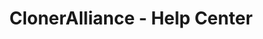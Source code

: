 ---
title: ClonerAlliance - Help Center
name: help
metaItems:
  - name: description
    content: Help Center – You can Get Unboxing FAQ, Search Knowledgebase, Download Software/Documents/Manual and Contact Our Support here.
  - name: keywords
    content: cloneralliance, video, recorder, capture, hdmi, software, 4k, live stream, help center
layout: fluid
jumbotronAreasTop:
  - name: Search
    template: overlay
    imageUrl: help_search_concept.jpg
    title: HOW CAN WE HELP?
    overlayBody: # template 样式为 overlay 时有效 , 设置内容区样式
      template: search
      searchButtonText: Search
      quickSearch:
        - Black screen 
        - Och!Something Wrong 
        - No Sound 
        - Registration Schedule 
        - Recording
    additionClass: text-center text-white
    height: 500
    bgStyle: 
      color: dark
      positionX: 70 #positionX positionY 可以定义两个，背景图片的定位，单位为 %  
unboxing:
  text: Must Read After Unboxing
  iconUrl: help_unboxing.png
  kbUrl: /kb/unboxing/
  articleLists:
    - title: My TV has a black screen or “Och, something wrong!” message when using ClonerAlliance Box Pro.
      kbUrl: black_screen_tips_pro
      variant: warning
    - title: My TV has a black screen or “Och!Something Wrong!” message when using ClonerAlliance Box Evolve.
      kbUrl: black_screen_tips_evolve
      variant: warning
    - title: Why does the "HDMI IN" field of OSD show "Please scan QR" after connecting HDMI cable with ClonerAlliance UHD Lite?
      kbUrl: why-does-the-hdmi-in-field-of-osd-show-please-scan-qr-after-connecting-hdmi-cable-with-cloneralliance-uhd-lite
      variant: warning
    - title: My TV Has A Black Screen When Using ClonerAlliance Box Turbo.
      kbUrl: my-tv-has-a-black-screen-when-using-hdml-cloner-box-turbo
      variant: warning
    - title: My TV has a black screen when using ClonerAlliance Box.
      kbUrl: black_screen_tips
      variant: warning
    - title: How to select a proper USB storage device to work with ClonerAlliance products? 
      kbUrl: before_using_a_usb_flash_drive_mobile_hard_disk
    - title: What kinds of mobile hard disks do ClonerAlliance products support?
      kbUrl: what-kinds-of-mobile-hard-disks-do-cloneralliance-products-support
    - title: How to record YouTube videos to USB storage device with ClonerAlliance products?
      kbUrl: how-to-record-youtube-videos-to-usb-storage-device-cloneralliance-products
    - title: How Can I Get One Large File Instead Of Several 2GB Files?
      kbUrl: how-can-i-get-one-large-file-instead-of-several-2gb-files
    - title: How to Get The Registration Code of HDML-Cloner Pro Helper?
      kbUrl: how-to-register-hardware-products    
     
  
knowledge:
  currentProduct: Current Product
  moreText: Find More
  blocks_1:
    - title: Standalone Recording
      defaultModel: CA-998P
      products:
        - model: CA-998P
          moreButton:
            kbUrl: cat_cloneralliance_box_pro        
          articleLists:
            - title: My TV has a black screen or “Och, something wrong!” message when using ClonerAlliance Box Pro.
              kbUrl: black_screen_tips_pro
            - title: How to record videos to the USB storage device with ClonerAlliance Box Pro?
              kbUrl: how-to-record-videos-to-the-usb-storage-device-with-hdml-cloner-box-pro
            - title: How to record videos to PC with ClonerAlliance Box Pro?
              kbUrl: how-to-record-videos-to-pc-with-hdml-cloner-box-pro
            - title: How to Playback the Recorded files in Fullscreen with ClonerAlliance Box Pro directly?
              kbUrl: How-to-Playback-the-Recorded-files-in-Fullscreen-with-HDML-Cloner-Box-Pro-directly  
            - title: Why is there a prompt “No signal”?
              kbUrl: why-is-there-a-prompt-no-signal
            - title: Why Is There A Prompt “Scanning Storage Device”?
              kbUrl: why-is-there-a-prompt-scanning-storage-device
            - title: Why Is There No Sound When Playing the Videos Recorded by ClonerAlliance Products?
              kbUrl: why-is-there-no-sound-when-playing-the-videos-recorded-by-cloner-alliance-products
            - title: How to connect ClonerAlliance Box Pro to the third-party live streaming software?
              kbUrl: how-to-connect-hdml-cloner-box-pro-to-the-third-party-live-streaming-software          
            - title: What is the best method to get help from ClonerAlliance?
              kbUrl: what-is-the-best-method-to-get-help-from-cloneralliance
            
        - model: CA-1180E
          moreButton:
            kbUrl: cat_cloneralliance_box_evolve      
          articleLists:
            - title: My TV has a black screen or “Och!Something Wrong!” message when using ClonerAlliance Box Evolve.
              kbUrl: black_screen_tips_evolve
            - title: How to record videos to the USB flash drive or TF card with ClonerAlliance Box Evolve?
              kbUrl: how-to-record-videos-to-the-usb-flash-drive-or-tf-card-with-hdml-cloner-box-evolve  
            - title: How to record videos to PC with ClonerAlliance Box Evolve?
              kbUrl: how-to-record-videos-to-pc-with-hdml-cloner-box-evolve
            - title: Why is there a prompt “No signal” on TV screen after connecting ClonerAlliance Box Evolve?
              kbUrl: why-is-there-a-prompt-no-signal-on-tv-screen-after-connecting-hdml-cloner-box-evolve
            - title: Why Is There A Prompt “Can’t Detect USB Device”?
              kbUrl: why-is-there-a-prompt-cannot-detect-usb-device
            - title: Why Is There No Sound When Playing the Videos Recorded by ClonerAlliance Products?
              kbUrl: why-is-there-no-sound-when-playing-the-videos-recorded-by-cloner-alliance-products
            - title: How to connect ClonerAlliance Box Evolve to the third-party live streaming software?
              kbUrl: how-to-connect-hdml-cloner-box-evolve-to-the-third-party-live-streaming-software 
            - title: What is the best method to get help from ClonerAlliance?
              kbUrl: what-is-the-best-method-to-get-help-from-cloneralliance 
              
              
        - model: CA-989UL
          moreButton:
            kbUrl: cat_cloneralliance_uhd_lite      
          articleLists:
            - title: Why does the "HDMI IN" field of OSD show "Please scan QR" after connecting HDMI cable with ClonerAlliance UHD Lite?
              kbUrl: why-does-the-hdmi-in-field-of-osd-show-please-scan-qr-after-connecting-hdmi-cable-with-cloneralliance-uhd-lite
            - title: USB device is not detected and side indicator isn’t on, what should I do?
              kbUrl: usb-device-is-not-detected-and-side-indicator-isnt-on-what-should-i-do 
            - title: Why can’t I switch H.264 to H.265?
              kbUrl: why-cant-i-switch-h264-to-h265
            - title: How to playback the recorded video files on the USB storage device?
              kbUrl: how-to-playback-the-recorded-video-files-on-the-usb-storage-device
            - title: How to record Apple TV 4K video with ClonerAlliance UHD Lite?
              kbUrl: how-to-record-apple-tv-4k-video-with-cloneralliance-uhd-lite


        - model: HCB-988BT
          moreButton:
            kbUrl: cat_cloneralliance_box_turbo    
          articleLists:
            - title: My TV Has A Black Screen When Using ClonerAlliance Box Turbo.
              kbUrl: my-tv-has-a-black-screen-when-using-hdml-cloner-box-turbo
            - title: How To Record Videos To The USB Storage Device With ClonerAlliance Box Turbo?
              kbUrl: how-to-record-videos-to-the-usb-storage-device-with-hdml-cloner-box-turbo  
            - title: How To Record Videos To PC With ClonerAlliance Box Turbo?
              kbUrl: how-to-record-videos-to-pc-with-hdml-cloner-box-turbo
            - title: Why Is There A Prompt “Can’t Detect USB Device”?
              kbUrl: why-is-there-a-prompt-cannot-detect-usb-device
            - title: Why Is There No Sound When Playing the Videos Recorded by ClonerAlliance Products?
              kbUrl: why-is-there-no-sound-when-playing-the-videos-recorded-by-cloner-alliance-products
            - title: How To Connect ClonerAlliance Box Turbo To The Third-Party Live Streaming Software?
              kbUrl: how-to-connect-hdml-cloner-box-turbo-to-the-third-party-live-streaming-software
            - title: What is the best method to get help from ClonerAlliance?
              kbUrl: what-is-the-best-method-to-get-help-from-cloneralliance
            

        - model: CA-988B
          moreButton:
            kbUrl: cat_cloneralliance_box_turbo   
          articleLists:
            - title: My TV has a black screen when using ClonerAlliance Box.
              kbUrl: black_screen_tips
            - title: How to use ClonerAlliance Box?
              kbUrl: how-to-use-hdmi-cloner-box 
            - title: How To Switch Resolution Between 1080p And 720p?
              kbUrl: how-to-switch-resolution-between-1080p-and-720p
            - title: Why Is There A Prompt “Can’t Detect USB Device”?
              kbUrl: why-is-there-a-prompt-cannot-detect-usb-device
            - title: Why Is There No Sound When Playing the Videos Recorded by ClonerAlliance Products?
              kbUrl: why-is-there-no-sound-when-playing-the-videos-recorded-by-cloner-alliance-products
            - title: What is the best method to get help from ClonerAlliance?
              kbUrl: what-is-the-best-method-to-get-help-from-cloneralliance
                                  
    - title: Capture and Streaming
      defaultModel: CA-1090F4P
      products:
        - model: CA-1090F4P
          moreButton:
            kbUrl: cat_cloneralliance_flint_4kp_plus
          articleLists:
            - title: What Are The Main Features Of ClonerAlliance Flint 4KP Plus?
              kbUrl: what-are-main-features-cloneralliance-flint-4kp-plus
            - title: How to use ClonerAlliance Flint 4KP Plus to record or livestream videos on Windows?
              kbUrl: how-to-use-cloneralliance-flint-4kp-plus-to-record-or-livestream-videos-on-windows
            - title: How to use ClonerAlliance Flint 4KP Plus to record or livestream videos on mac?
              kbUrl: how-to-use-cloneralliance-flint-4kp-plus-to-record-or-livestream-videos-on-mac  
            - title: How to use ClonerAlliance Flint 4KP Plus to record or livestream videos on linux?
              kbUrl: how-to-use-cloneralliance-flint-4kp-plus-to-record-or-livestream-videos-on-linux
            - title: How to use ClonerAlliance Flint 4KP Plus to record or livestream videos on Android?
              kbUrl: how-to-use-cloneralliance-flint-4kp-plus-to-record-or-livestream-videos-on-android                
            - title: Why are the video and audio out of sync while ClonerAlliance Flint series products working with OBS?
              kbUrl: why-are-the-video-and-audio-out-sync-while-cloneralliance-flint-lxt-working-with-obs
            - title: What is the best method to get help from ClonerAlliance?
              kbUrl: what-is-the-best-method-to-get-help-from-cloneralliance

        - model: CA-1080F4P
          moreButton:
            kbUrl: cat_cloneralliance_flint_4kp
          articleLists:
            - title: How to use ClonerAlliance Flint 4KP to record or livestream videos on Windows?
              kbUrl: how-to-use-cloneralliance-flint-4kp-to-record-or-livestream-videos-on-Windows
            - title: How to use ClonerAlliance Flint 4KP to record or livestream videos on mac?
              kbUrl: how-to-use-cloneralliance-flint-4kp-to-record-or-livestream-videos-on-mac   
            - title: How to use ClonerAlliance Flint 4KP to record or livestream videos on linux?
              kbUrl: how-to-use-cloneralliance-flint-4kp-to-record-or-livestream-videos-on-Linux
            - title: How to use ClonerAlliance Flint 4KP to record or livestream videos on Android?
              kbUrl: how-to-use-cloneralliance-flint-4kp-to-record-or-livestream-videos-on-Android  
            - title: How to improve the video quality when using ClonerAlliance Flint 4KP?
              kbUrl: How-to-improve-the-video-quality-when-using-ClonerAlliance-Flint-4KP
            - title: Why are the video and audio out of sync while ClonerAlliance Flint series products working with OBS?
              kbUrl: why-are-the-video-and-audio-out-sync-while-cloneralliance-flint-lxt-working-with-obs
            - title: What is the best method to get help from ClonerAlliance?
              kbUrl: what-is-the-best-method-to-get-help-from-cloneralliance

        - model: CA-10804KC
          moreButton:
            kbUrl: cat_cloneralliance_chert_4kc      
          articleLists:
            - title: How to setup in OBS with ClonerAlliance Chert 4KC device?
              kbUrl: how-to-setup-in-obs-cloneralliance-chert-4kc-device
            - title: Why are audio and video out of sync when I use OBS studio with ClonerAlliance Chert 4KC?
              kbUrl: why-are-audio-and-video-out-of-sync-when-i-use-obs-studio-cloneralliance-chert
            - title: Why Is There No Audio When Running Open Broadcaster Software(OBS) With ClonerAlliance Chert 4KC?
              kbUrl: why-is-there-no-audio-when-running-open-broadcaster-softwareobs-cloneralliance-chert-4kc 
            - title: What is the best method to get help from ClonerAlliance?
              kbUrl: what-is-the-best-method-to-get-help-from-cloneralliance   
              
        - model: CA-1480FPP
          moreButton:
            kbUrl: cat_cloneralliance_flint_d4p
          articleLists:
            - title: How to use ClonerAlliance Flint D4P to record or livestream videos on mac?
              kbUrl: how-to-use-cloneralliance-flint-d4p-to-record-or-livestream-videos-on-mac
            - title: How to use ClonerAlliance Flint D4P to record or livestream videos on Windows?
              kbUrl: how-to-use-cloneralliance-flint-d4p-to-record-or-livestream-videos-on-windows
            - title: Why is there a prompt “No signal” when using ClonerAlliance Flint D4P?
              kbUrl: why-is-there-a-prompt-no-signal-when-using-cloneralliance-flint-d4p
            - title: Why does OBS Studio only display a black screen with ClonerAlliance Flint Series Products?
              kbUrl: why-does-obs-studio-only-display-a-black-screen-with-cloneralliance-flint-series-products
            


        - model: CA-1080FL
          moreButton:
            kbUrl: cat_cloneralliance_flint_lx      
          articleLists:
            - title: How to use ClonerAlliance Flint LX to record or livestream videos on Windows?
              kbUrl: how-to-use-cloneralliance-flint-lx-to-record-or-livestream-videos-on-Windows
            - title: How to use ClonerAlliance Flint LX to record or livestream videos on mac?
              kbUrl: how-to-use-cloneralliance-flint-lx-to-record-or-livestream-videos-on-mac   
            - title: Why does OBS Studio only display a black screen with ClonerAlliance Flint LX?
              kbUrl: Why-does-OBS-Studio-only-display-a-black-screen-with-ClonerAlliance-Flint-LX
            - title: Why Is There No Audio When running Open Broadcaster Software(OBS) with ClonerAlliance Flint LX/LXT?
              kbUrl: why-is-there-no-audio-when-running-open-broadcaster-software-with-cloneralliance-flint-lx-lxt 
            - title: Why are the video and audio out of sync while ClonerAlliance Flint series products working with OBS?
              kbUrl: why-are-the-video-and-audio-out-sync-while-cloneralliance-flint-lxt-working-with-obs
            - title: What is the best method to get help from ClonerAlliance?
              kbUrl: what-is-the-best-method-to-get-help-from-cloneralliance

        - model: CA-1080FLT
          moreButton:
            kbUrl: cat_cloneralliance_flint_lxt       
          articleLists:
            - title: How to use ClonerAlliance Flint LXT to record or livestream videos on Windows?
              kbUrl: how-to-use-cloneralliance-flint-lxt-to-record-or-livestream-videos-on-Windows
            - title: How to use ClonerAlliance Flint LXT to record or livestream videos on mac?
              kbUrl: how-to-use-cloneralliance-flint-lxt-to-record-or-livestream-videos-on-mac  
            - title: Why does OBS Studio only display a black screen with ClonerAlliance Flint LXT?
              kbUrl: Why-does-OBS-Studio-only-display-a-black-screen-with-ClonerAlliance-Flint-LXT
            - title: Why Is There No Audio When running Open Broadcaster Software(OBS) with ClonerAlliance Flint LX/LXT?
              kbUrl: why-is-there-no-audio-when-running-open-broadcaster-software-with-cloneralliance-flint-lx-lxt 
            - title: Why are the video and audio out of sync while ClonerAlliance Flint series products working with OBS?
              kbUrl: why-are-the-video-and-audio-out-sync-while-cloneralliance-flint-lxt-working-with-obs
            - title: What is the best method to get help from ClonerAlliance?
              kbUrl: what-is-the-best-method-to-get-help-from-cloneralliance   
  bgStyle: gray-light
iconBlock_help:
  name: software&order&shipping
  container: container
  additionClass: position-relative text-center
  bgStyle: white
  icon:
    - iconUrl: software_accessories.jpg
      title: Software and Accessories
      text: See all of Articles about Software and Accessories
      kbUrl: cat_hdml-cloner-pro-helper
      addtionClass:
      overlayStyle: dark
      type: overlay
    - iconUrl: order_product.jpg
      title: Orders and Support
      text: See all of Articles about Orders and Support      
      kbUrl: cat_orders_support
      addtionClass:
      type: overlay
      overlayStyle: dark
    - iconUrl: shipping_banner.jpg
      title: Shipping and Warranty
      text: See all of Articles about Shipping and Warranty      
      kbUrl: cat_shipping-and-warranty
      addtionClass:
      overlayStyle: dark
      type: overlay
  iconGird: 3
  iconWidth: 100 #25 50 75 100 默认是100
iconBlock_download:
  name: download
  title: Download Center
  container: container
  textTop: You can utilize supporting software and refer to the hardware instructions.
  additionClass: position-relative text-center
  bgStyle: gray-light
  icon:
    - iconUrl: help_download_software.png
      title: SOFTWARE
      text: Welcome to the download center! Here you can upgrade hardware firmware, utilize supporting software and refer to the hardware instructions.
      url: /help/download/software
      additionClass:
    - iconUrl: help_download_manual.png
      title: MANUAL
      text: Download detailed instructions for your hardware in .pdf format.
      url: /help/download/manual    
      additionClass:
#    - iconUrl: help_download_firmware.png
#      title: FIRMWARE    
#      text:  Upgrade firmware for your hardware and keep up with latest technology.
#      url: /help/download/firmware   
#      additionClass:
  iconGird: 2
  iconWidth: 50 #25 50 75 100 默认是100
iconBlock_contact:
  name: help
  title: Contact Support
  textTop: We have a professional technical team at your service. If you have any question, please feel free to drop us a message or chat with us directly.
  container: container
  additionClass: position-relative text-center text-md-white
  bgStyle: blue-less-dark
  bgPosition: half
  icon:
    - iconUrl: contact_livechat.jpg
      title: LIVE CHAT
      text: Service Time <br> Mon.-Fri.:4:30 pm-1:30 am (UTC-8)
    - iconUrl: contact_ticket.jpg
      title: TICKET CENTER
      text: All of tickets will get reply within 24 hours
    - iconUrl: contact_phone.jpg
      title: PHONE & EMAIL    
      text:  Phone:+1 844-9-CLONER <br> Email:support@cloner-alliance.com

  iconGird: 3
  iconClass: rounded-circle
  iconGirdClass: text-white
  iconWidth: 75 #25 50 75 100 默认是100   
  button:
    text: SUBMIT TICKET
    path: /help/create_ticket
    variant: success
---